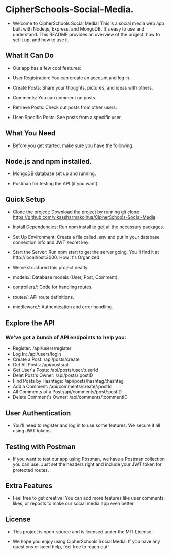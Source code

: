# CipherSchools-Social-Media.

- Welcome to CipherSchools Social Media! This is a social media web app built with Node.js, Express, and MongoDB. It's easy to use and understand. This README provides an overview of the project, how to set it up, and how to use it.

## What It Can Do
- Our app has a few cool features:

- User Registration: You can create an account and log in. 

- Create Posts: Share your thoughts, pictures, and ideas with others.

- Comments: You can comment on posts.

- Retrieve Posts: Check out posts from other users.

- User-Specific Posts: See posts from a specific user.

## What You Need
- Before you get started, make sure you have the following:

## Node.js and npm installed.
- MongoDB database set up and running.

-  Postman for testing the API (if you want).
 
## Quick Setup
- Clone the project: Download the project by running git clone https://github.com/vikassharmakolhua/CipherSchools-Social-Media.
- Install Dependencies: Run npm install to get all the necessary packages.
- Set Up Environment: Create a file called .env and put in your database connection info and JWT secret key.
- Start the Server: Run npm start to get the server going. You'll find it at http://localhost:3000.
  How It's Organized
- We've structured this project neatly:

- models/: Database models (User, Post, Comment).
- controllers/: Code for handling routes.
- routes/: API route definitions.
- middleware/: Authentication and error handling.
## Explore the API
### We've got a bunch of API endpoints to help you:

- Register: /api/users/register
- Log In: /api/users/login
- Create a Post: /api/posts/create
- Get All Posts: /api/posts/all
- Get User's Posts: /api/posts/user/:userId
- Delet Post's Owner: /api/posts/:postID
- Find Posts by Hashtags: /api/posts/hashtag/:hashtag
- Add a Comment: /api/comments/create/:postId
- All Comments of a Post:/api/comments/post/:postID
- Delete Comment's Owner: /api/comments/:commentID

## User Authentication
- You'll need to register and log in to use some features. We secure it all using JWT tokens.

## Testing with Postman
- If you want to test our app using Postman, we have a Postman collection you can use. Just set the headers right and include your JWT token for protected routes.

## Extra Features
- Feel free to get creative! You can add more features like user comments, likes, or reposts to make our social media app even better.


## License
- This project is open-source and is licensed under the MIT License.

- We hope you enjoy using CipherSchools Social Media. If you have any questions or need help, feel free to reach out!
